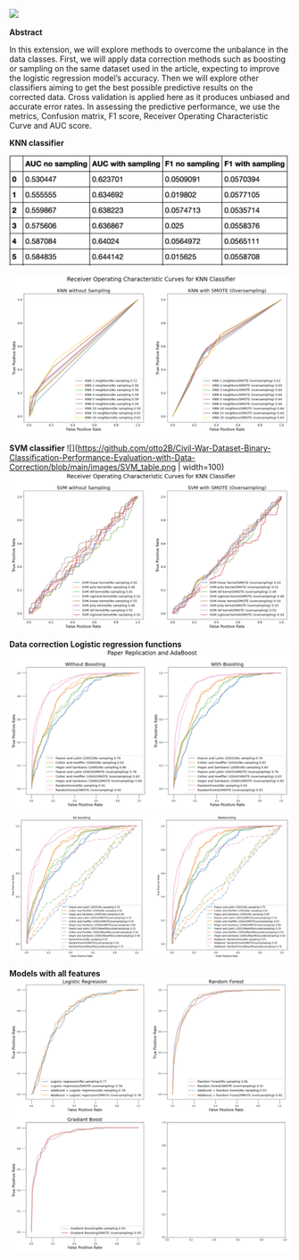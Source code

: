 ![](https://miro.medium.com/max/1200/1*N5wTuuEAq8GU4zlomwWLiQ.jpeg)


**Abstract**

In this extension, we will explore methods to overcome the unbalance in the data classes. First, we will apply data correction methods such as boosting or sampling on the same dataset used in the article, expecting to improve the logistic regression model’s accuracy. Then we will explore other classifiers aiming to get the best possible predictive results on the corrected data. Cross validation is applied here as it produces unbiased and accurate error rates. In assessing the predictive performance, we use the metrics, Confusion matrix, F1 score, Receiver Operating Characteristic Curve and AUC score.

**KNN classifier**

<img src="https://github.com/otto2B/Civil-War-Dataset-Binary-Classification-Performance-Evaluation-with-Data-Correction/blob/main/images/KNN_table.png" width="500">

![](https://github.com/otto2B/Civil-War-Dataset-Binary-Classification-Performance-Evaluation-with-Data-Correction/blob/main/images/KNN_ROC.png)

**SVM classifier**
![](https://github.com/otto2B/Civil-War-Dataset-Binary-Classification-Performance-Evaluation-with-Data-Correction/blob/main/images/SVM_table.png | width=100)
![](https://github.com/otto2B/Civil-War-Dataset-Binary-Classification-Performance-Evaluation-with-Data-Correction/blob/main/images/SVM_ROC.png)

**Data correction**
  **Logistic regression functions**
  ![](https://github.com/otto2B/Civil-War-Dataset-Binary-Classification-Performance-Evaluation-with-Data-Correction/blob/main/images/Paper_rep_adaboost.png)
  ![](https://github.com/otto2B/Civil-War-Dataset-Binary-Classification-Performance-Evaluation-with-Data-Correction/blob/main/images/data_correction.png)
  
**Models with all features**
![](https://github.com/otto2B/Civil-War-Dataset-Binary-Classification-Performance-Evaluation-with-Data-Correction/blob/main/images/all_features.png)


